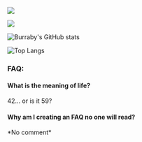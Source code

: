 ![](https://c.tenor.com/DSG9ZID25nsAAAAC/hello-there-general-kenobi.gif)

![](https://komarev.com/ghpvc/?username=42Willow)

![Burraby's GitHub stats](https://github-readme-stats.vercel.app/api?username=42Willow&show_icons=true&theme=onedark)

![Top Langs](https://github-readme-stats.vercel.app/api/top-langs/?username=42Willow&layout=compact&theme=onedark)

### FAQ:
#### What is the meaning of life?
42... or is it 59?
#### Why am I creating an FAQ no one will read?
\*No comment\*

<!--
**Dumbledore-web/Dumbledore-web** is a ✨ _special_ ✨ repository because its `README.md` (this file) appears on your GitHub profile.

Here are some ideas to get you started:

- 🔭 I’m currently working on ...
- 🌱 I’m currently learning ...
- 👯 I’m looking to collaborate on ...
- 🤔 I’m looking for help with ...
- 💬 Ask me about ...
- 📫 How to reach me: ...
- 😄 Pronouns: ...
- ⚡ Fun fact: ...
-->
